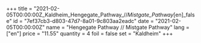 +++
title = "2021-02-05T00:00:00Z_Kaldheim_Hengegate_Pathway_//_Mistgate_Pathway_[en]_false"
id = "7ef37cb3-d803-47d7-8a01-9c803aa2eadc"
date = "2021-02-05T00:00:00Z"
name = "Hengegate Pathway // Mistgate Pathway"
lang = ["en"]
price = "11.55"
quantity = 4
foil = false
set = "Kaldheim"
+++
